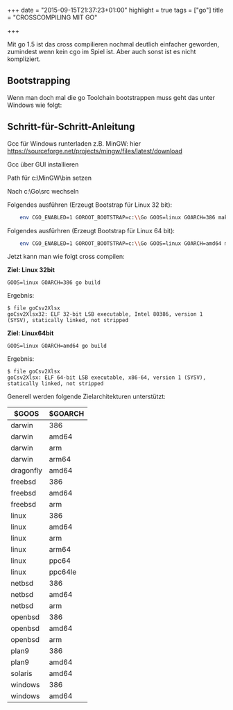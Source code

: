 +++
date = "2015-09-15T21:37:23+01:00"
highlight = true
tags = ["go"]
title = "CROSSCOMPILING MIT GO"

+++

Mit go 1.5 ist das cross compilieren nochmal deutlich einfacher geworden, zumindest wenn kein cgo im Spiel ist. Aber auch sonst ist es nicht kompliziert.

## Bootstrapping
Wenn man doch mal die go Toolchain bootstrappen muss geht das unter Windows wie folgt:

## Schritt-für-Schritt-Anleitung
Gcc für Windows runterladen z.B. MinGW: hier https://sourceforge.net/projects/mingw/files/latest/download

Gcc über GUI installieren

Path für c:\MinGW\bin setzen

Nach c:\Go\src wechseln

Folgendes ausführen (Erzeugt Bootstrap für Linux 32 bit):

```bash
	env CGO_ENABLED=1 GOROOT_BOOTSTRAP=c:\\Go GOOS=linux GOARCH=386 make.bat --no-clean
```
Folgendes ausfürhren (Erzeugt Bootstrap für Linux 64 bit):

```bash
	env CGO_ENABLED=1 GOROOT_BOOTSTRAP=c:\\Go GOOS=linux GOARCH=amd64 make.bat --no-clean
```
Jetzt kann man wie folgt cross compilen:

**Ziel: Linux 32bit**

	GOOS=linux GOARCH=386 go build

Ergebnis:

	$ file goCsv2Xlsx
	goCsv2Xlsx32: ELF 32-bit LSB executable, Intel 80386, version 1 (SYSV), statically linked, not stripped

**Ziel: Linux64bit**

	GOOS=linux GOARCH=amd64 go build

Ergebnis:

	$ file goCsv2Xlsx
	goCsv2Xlsx: ELF 64-bit LSB executable, x86-64, version 1 (SYSV), statically linked, not stripped

Generell werden folgende Zielarchitekturen unterstützt:

|$GOOS|$GOARCH|
--- | --- 
|darwin|386|
|darwin|amd64|
|darwin|arm|
|darwin|arm64|
|dragonfly|amd64|
|freebsd|386|
|freebsd|amd64|
|freebsd|arm|
|linux|386|
|linux|amd64|
|linux|arm|
|linux|arm64|
|linux|ppc64|
|linux|ppc64le|
|netbsd|386|
|netbsd|amd64|
|netbsd|arm|
|openbsd|386|
|openbsd|amd64|
|openbsd|arm|
|plan9|386|
|plan9|amd64|
|solaris|amd64|
|windows|386|
|windows|amd64|

